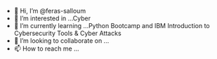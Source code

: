 - 👋 Hi, I’m @feras-salloum
- 👀 I’m interested in ...Cyber
- 🌱 I’m currently learning ...Python Bootcamp and  IBM  Introduction to Cybersecurity Tools & Cyber Attacks
- 💞️ I’m looking to collaborate on ...
- 📫 How to reach me ...

<!---
feras-salloum/feras-salloum is a ✨ special ✨ repository because its `README.md` (this file) appears on your GitHub profile.
You can click the Preview link to take a look at your changes.
--->
